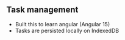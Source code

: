 ## Task management 

- Built this to learn angular (Angular 15)
- Tasks are persisted locally on IndexedDB
